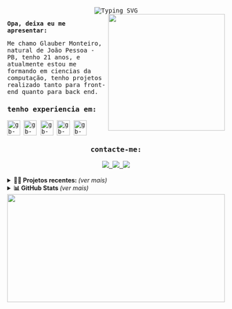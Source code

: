 <samp>
  <div id="top" align ="center" >
   <img src="https://readme-typing-svg.demolab.com?font=Fira+Code&weight=700&size=18&duration=4000&pause=10&color=F78015&center=true&width=700&lines=Ou%C3%A7a+conselhos+e+aceite+instru%C3%A7%C3%B5es%2C+e+acabar%C3%A1+sendo+s%C3%A1bio.;Prov%C3%A9rbios+19%3A20" alt="Typing SVG" />
  </div>

  <img align="right" src="https://media.discordapp.net/attachments/1051892916693516338/1088293223157465088/0BB56328-56E7-454C-A451-E2828C6B875A.jpg?width=526&height=701" height="270px">

<b align="left">Opa, deixa eu me apresentar:</b>

<p align="left">Me chamo Glauber Monteiro, natural de João Pessoa - PB, tenho 21 anos, e atualmente estou me formando em ciencias da computação, tenho projetos realizado tanto para front-end quanto para back end.</p>
<h3>tenho experiencia em:</h3>
<img align="center" alt="gb-py" height="35" width="30" src="https://cdn.jsdelivr.net/gh/devicons/devicon/icons/python/python-original.svg">
<img align="center" alt="gb-django" height="35" width="30" src="https://cdn.jsdelivr.net/gh/devicons/devicon/icons/django/django-plain.svg">
<img align="center" alt="gb-js" height="35" width="30" src="https://cdn.jsdelivr.net/gh/devicons/devicon/icons/javascript/javascript-original.svg">
<img align="center" alt="gb-react" height="35" width="30" src="https://cdn.jsdelivr.net/gh/devicons/devicon/icons/react/react-original.svg">
<img align="center" alt="gb-node" height="35" width="30" src="https://cdn.jsdelivr.net/gh/devicons/devicon/icons/nodejs/nodejs-original.svg">

  <br>
  <div align="center">
  <h3><b>contacte-me:</b></h3>
  <a href="https://www.linkedin.com/in/glauber-monteiro-40439b238/">
  <img src="https://img.shields.io/badge/-linkedin-orange.svg?style=for-the-badge&logo=linkedin&logoColor=white">
  </a>
  <a href="mailto:devglaubermonteiro@gmail.com">
  <img src="https://img.shields.io/badge/-gmail-orange?style=for-the-badge&logo=gmail&logoColor=white">
  </a>

  <a href="https://www.instagram.com/glauber.sm/">
  <img src="https://img.shields.io/badge/-instagram-orange.svg?style=for-the-badge&logo=Instagram&logoColor=white">
  </a>

  </div>
  </samp>
<br>
  <details>
  <summary> <b>👨‍💻 Projetos recentes: </b> <i>(ver mais)</i> </summary>
  <br>
<div align="center">
  
  
  <a href="https://github.com/glauber2k2/OficinaLavaJato">
    <img align="center" src="https://github-readme-stats.vercel.app/api/pin/?username=glauber2k2&theme=codeSTACKr&border_color=A6A6A6CF&repo=OficinaLavaJato" />
  </a>
  <a href="https://github.com/glauber2k2/RedeSocial">
    <img align="center" src="https://github-readme-stats.vercel.app/api/pin/?username=glauber2k2&show_icons=true&theme=codeSTACKr&border_color=A6A6A6CF&repo=RedeSocial" />
  </a>
  <a href="https://github.com/glauber2k2/ListaDeTarefas">
    <img align="center" src="https://github-readme-stats.vercel.app/api/pin/?username=glauber2k2&show_icons=true&theme=codeSTACKr&border_color=A6A6A6CF&repo=ListaDeTarefas" />
  </a>
  <a href="https://github.com/glauber2k2/webhospital">
    <img align="center" src="https://github-readme-stats.vercel.app/api/pin/?username=glauber2k2&show_icons=true&theme=codeSTACKr&border_color=A6A6A6CF&repo=webhospital" />
    </a><br>
  
  </div>
</details>
  
 
 <details>
  <summary> <b>📊 GitHub Stats </b><i >(ver mais)</i> </summary>
  <br>
<div align="center">
  <a href = "https://github.com/glauber2k2">
        <!--<img height="180em" src="https://github-readme-stats.vercel.app/api?username=glauber2k2&show_icons=true&line_height=20&theme=transparent&hide_rank=true&include_all_commits=true&count_private=true&locale=pt-br&border_color=A6A6A6CF&title_color=0094F5&text_color=0094F5C5">
        <img height="180em" src="https://github-readme-stats.vercel.app/api/top-langs/?username=glauber2k2&langs_count=6&layout=compact&line_height=30&locale=pt-br&theme=transparent&border_color=A6A6A6CF&title_color=0094F5&text_color=0094F5C5">
    <img height="180em" src="https://streak-stats.demolab.com?user=glauber2k2&theme=github-dark&locale=pt_BR&fire=FF8B33&ring=0094F5C5&currStreakNum=FF8B33&currStreakLabel=FF8B33&sideLabels=0094F5C5&sideNums=0094F5C5&dates=0094F5C5&background=FFFFFF00&border=A6A6A6CF&stroke=0094F5C5"> -->
    <img height="180em" src="https://github-readme-stats.vercel.app/api?username=glauber2k2&show_icons=true&line_height=20&theme=codeSTACKr&hide_rank=true&include_all_commits=true&count_private=true&locale=pt-br&border_color=A6A6A6CF">
        <img height="180em" src="https://github-readme-stats.vercel.app/api/top-langs/?username=glauber2k2&langs_count=6&layout=compact&line_height=30&locale=pt-br&theme=codeSTACKr&border_color=A6A6A6CF">
    <img height="180em" src="https://streak-stats.demolab.com?user=glauber2k2&theme=codeSTACKr&locale=pt_BR&fire=FF8B33&border=A6A6A6CF&stroke=0094F5C5">
    </a>
        
 </div>
 <br>
 <br>
  <samp>
  <div align="center">
    <p><b>Profile Views: 👀</b></p>
  <img height ="20px" src="https://profile-counter.glitch.me/{glauber2k2}/count.svg"> 
 <!--<img src="https://komarev.com/ghpvc/?username=glauber2k2&style=flat-square&color=1a1b27&label=profile+views"> -->
  </div> 
</samp>
</details>

<img align="center" src="https://media.discordapp.net/attachments/1051892916693516338/1090979283167617044/00019-2356181945.png" width="100%" height="250px" />
